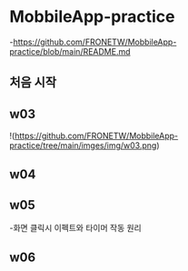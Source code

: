 # MobbileApp-practice
-https://github.com/FRONETW/MobbileApp-practice/blob/main/README.md

## 처음 시작 ##

## w03 ##
!(https://github.com/FRONETW/MobbileApp-practice/tree/main/imges/img/w03.png)
## w04 ##

## w05 ##
-화면 클릭시 이펙트와 타이머 작동 원리

## w06 ##
